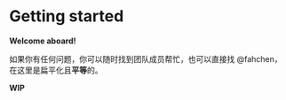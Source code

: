 # Getting started

**Welcome aboard!**


如果你有任何问题，你可以随时找到团队成员帮忙，也可以直接找 @fahchen，在这里是扁平化且**平等**的。


**WIP**
